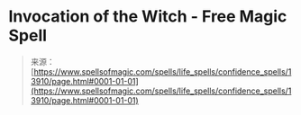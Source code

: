 <!--yml
category: 未分类
date: 2024-06-12 18:52:36
-->

# Invocation of the Witch - Free Magic Spell

> 来源：[https://www.spellsofmagic.com/spells/life_spells/confidence_spells/13910/page.html#0001-01-01](https://www.spellsofmagic.com/spells/life_spells/confidence_spells/13910/page.html#0001-01-01)